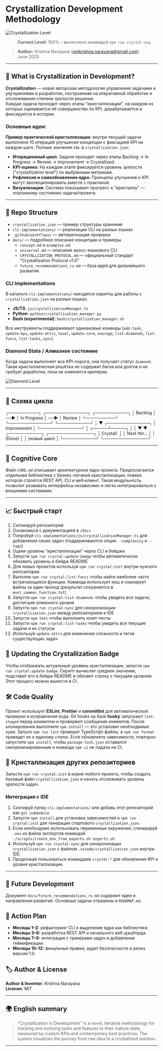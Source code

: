 # Crystallization Development Methodology

![Crystallization Level](https://img.shields.io/badge/crystallization-100%25-brightgreen?style=for-the-badge)

> **Current Level:** 100% – вычислено командой `npm run crystal:avg`

> **Author:** Krishna Narayana (omkrishna.narayana@gmail.com)  
> June 2025

---

## 🚀 What is Crystallization in Development?

**Crystallization** — новая авторская методология управления задачами и улучшениями в разработке, построенная на итеративной обработке и отслеживании степени зрелости решения.  
Каждая задача проходит через этапы "кристаллизации", на каждом из которых оценивается её совершенство по KPI, дорабатывается и фиксируется в истории.

### Основные идеи:

**Пример практической кристаллизации**: внутри текущей задачи выполнено 10 итераций улучшения концепции с фиксацией KPI на каждом шаге. Полные значения см. в `crystallization.json`.

- **Итерационный цикл:** Задачи проходят через этапы Backlog → In Progress → Review → Improvement → Crystallized.
- **KPI-оценка:** На каждом этапе фиксируется уровень зрелости ("crystallization level") по выбранным метрикам.
- **Рефлексия и самообновление ядра:** Принципы улучшения и KPI могут эволюционировать вместе с практикой.
- **Визуализация:** Система показывает прогресс к “кристаллу” — эталонному состоянию задачи/проекта.

---

## 📂 Repo Structure

- `crystallization.json` — пример структуры хранения
- `cli-implementations/` — реализации CLI на разных языках
- `.github/workflows/` — автоматизация проверки
- `docs/` — подробное описание концепции и примеры
  - `concept.md` и `examples.md`
  - `universal.md` — описание кросс-языкового CLI
  - `CRYSTALLIZATION_PROTOCOL.md` — официальный стандарт "Crystallization Protocol v1.0"
  - `future_recommendations_ru.md` — база идей для дальнейшего развития

### CLI Implementations

В каталоге `cli-implementations/` находятся скрипты для работы с `crystallization.json` на разных языках.

- **JS/TS**: `js/crystallizationManager.ts`
- **Python**: `python/crystallization_manager.py`
- **Bash (experimental)**: `bash/crystallization_manager.sh`

Все инструменты поддерживают одинаковые команды (`add-task`, `update-kpi`, `update-attrs`, `level`, `update-core`, `average`, `list-diamonds`, `list-funcs`, `list-tasks`, `sync`).

### Diamond State / Алмазное состояние

Когда задача выполняет все KPI-пороги, она получает статус `diamond`. Такая кристаллическая решётка не содержит багов или долгов и не требует доработки, пока не изменятся критерии.

![Diamond Level](https://img.shields.io/badge/crystallization--diamond-%F0%9F%92%8E-brightgreen?style=for-the-badge)

---

## 🧊 Схема цикла

┌──────────┐ ┌──────────────┐ ┌───────────┐
│ Backlog │ ──▶ │ In Progress │ ──▶ │ Review │
└──────────┘ └──────────────┘ └───────────┘
│
▼
┌──────────────┐
│ Improvement │
└──────────────┘
│
┌─────┴─────┐
│ │
▼ ▼
┌───────────┐ ┌───────────────┐
│ Crystall. │ │ Next Iter... │
│ (Done) │ │ (новый цикл) │
└───────────┘ └───────────────┘

---

## 🧠 Cognitive Core

Файл `CORE.md` описывает архитектурное ядро проекта. Предполагается отдельная
библиотека с бизнес-логикой кристаллизации, поверх которой строятся REST API,
CLI и веб‑клиент. Такая модульность позволит развивать интерфейсы независимо и
легко интегрироваться с внешними системами.

---

## 📈 Быстрый старт

1. Склонируй репозиторий
2. Ознакомься с документацией в `/docs`
3. Попробуй `cli-implementations/js/crystallizationManager.ts` для добавления своих задач (поддерживаются опции `--complexity` и `--tags`)
4. Оцени уровень “кристаллизации” через CLI и бейджи
5. Запусти `npm run crystal:update-badge` чтобы автоматически обновить уровень и бейдж README
6. Для новых проектов используй `npm run crystal:init` внутри нужного репозитория
7. Выполни `npm run crystal:list-funcs` чтобы найти наиболее часто встречающиеся функции. Команда использует кеш и сканирует файлы за один проход (результат сохраняется в `most_common_function.txt`)
8. Запусти `npm run crystal:list-diamonds` чтобы увидеть все задачи, достигшие алмазного уровня
9. Запусти `npm run crystal:sync` для синхронизации `crystallization.json` между репозиторием и IDE
10. Запусти `npm test` чтобы выполнить юнит-тесты
11. Запусти `npm run crystal:list-tasks` чтобы увидеть все текущие задачи и их статусы
12. Используй `update-attrs` для изменения сложности и тегов существующих задач

## 🔄 Updating the Crystallization Badge

Чтобы отображать актуальный уровень кристаллизации, запусти `npm run crystal:update-badge`. Скрипт вычислит среднее значение, подставит его в бейдж README и обновит строку с текущим уровнем. Этот процесс можно вынести в CI.

## 🛠️ Code Quality

Проект использует **ESLint**, **Prettier** и **commitlint** для автоматической проверки и исправления кода. Git hooks на базе **husky** запускают `lint-staged` перед коммитом и проверяют сообщения коммитов. После клонирования выполните `npm install` — это установит необходимые хуки. Запуск `npm run lint` проверит TypeScript-файлы, а `npm run format` приведет их к единому стилю. Если обновляете зависимости, повторно запустите `npm install`, чтобы `package-lock.json` оставался синхронизированным и команда `npm ci` не падала на CI.

## 🧩 Кристаллизация других репозиториев

Запусти `npm run crystal:init` в корне любого проекта, чтобы создать базовый файл `crystallization.json` и начать отслеживать уровень зрелости задач.

### Интеграция с IDE

1. Скопируй папку `cli-implementations/` или добавь этот репозиторий как `git submodule`.
2. Запусти `npm install` для установки зависимостей и `npm run crystal:init` для генерации стартового `crystallization.json`.
3. Если необходимо использовать переменные окружения, сгенерируй `.env` из файла экспортов командой `./scripts/create_env_from_exports.sh exports.sh`.
4. Используй `npm run crystal:sync` для синхронизации `crystallization.json` с файлом `.vscode/crystallization.json` внутри IDE.
5. Продолжай пользоваться командами `crystal:*` для обновления KPI и уровня кристаллизации.

---

## 🔮 Future Development

Документ `docs/future_recommendations_ru.md` содержит идеи и направления развития. Основные задачи отражены в `ROADMAP.md`.

## 📅 Action Plan

- **Месяцы 1–2:** рефакторинг CLI и выделение ядра как библиотеки.
- **Месяцы 3–6:** разработка REST API и начального веб-дэшборда.
- **Месяцы 7–9:** интеграция с трекерами задач и добавление геймификации.
- **Месяцы 10–12:** финальные правки, аудит безопасности и релиз версии 1.0.

## 🏷️ Author & License

**Author & Inventor:** Krishna Narayana  
**License:** MIT

---

## 🌍 English summary

> “Crystallization in Development” is a novel, iterative methodology for tracking and evolving tasks and features to their mature state, measured by custom KPIs and contemporary best practices. The system visualizes the journey from raw idea to a crystallized solution.

---
